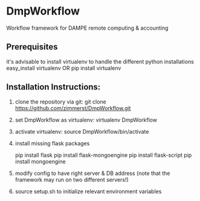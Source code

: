 # DmpWorkflow
Workflow framework for DAMPE remote computing &amp; accounting


Prerequisites 
-------------
it's advisable to install virtualenv to handle the different python installations
easy_install virtualenv OR
pip install virtualenv

Installation Instructions:
--------------------------
1. 	clone the repository via git: 
	git clone https://github.com/zimmerst/DmpWorkflow.git

2.	set DmpWorkflow as virtualenv:
	virtualenv DmpWorkflow
	
3.	activate virtualenv:
	source DmpWorkflow/bin/activate
	
4.	install missing flask packages
	
	pip install flask
	pip install flask-mongoengine
	pip install flask-script
	pip install mongoengine

5.	modify config to have right server & DB address
	(note that the framework may run on two different servers!)
	
6.	source setup.sh to initialize relevant environment variables

